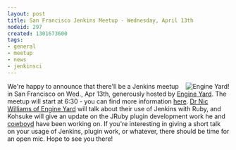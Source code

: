 ```yaml
---
layout: post
title: San Francisco Jenkins Meetup - Wednesday, April 13th
nodeid: 297
created: 1301673600
tags:
- general
- meetup
- news
- jenkinsci
---
```

<img src="http://agentdero.cachefly.net/continuousblog/images/ey_logo.png" alt="Engine Yard!" align="right"/>We're happy to announce that there'll be a Jenkins meetup in San Francisco on Wed., Apr 13th, generously hosted by [Engine Yard](http://www.engineyard.com/). The meetup will start at 6:30 - you can find more information [here](http://www.meetup.com/jenkinsmeetup/events/17090726/). [Dr Nic Williams of Engine Yard](http://twitter.com/drnic) will talk about their use of Jenkins with Ruby, and Kohsuke will give an update on the JRuby plugin development work he and [cowboyd](http://twitter.com/cowboyd) have been working on. If you're interesting in giving a short talk on your usage of Jenkins, plugin work, or whatever, there should be time for an open mic. Hope to see you there!
